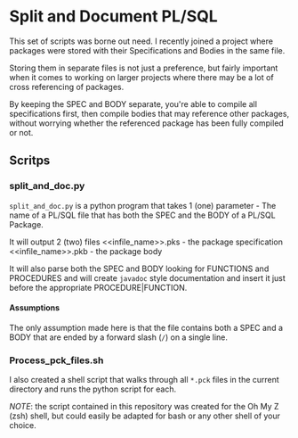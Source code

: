 # Split and Document PL/SQL
This set of scripts was borne out need. I recently joined a project where packages were stored with their Specifications and Bodies in the same file. 

Storing them in separate files is not just a preference, but fairly important when it comes to working on larger projects where there may be a lot of cross referencing of packages. 

By keeping the SPEC and BODY separate, you're able to compile all specifications first, then compile bodies that may reference other packages, without worrying whether the referenced package has been fully compiled or not. 

## Scritps
### split_and_doc.py
`split_and_doc.py` is a python program that takes 1 (one) parameter - The name of a PL/SQL file that has both the SPEC and the BODY of a PL/SQL Package. 

It will output 2 (two) files
<<infile_name>>.pks - the package specification
<<infile_name>>.pkb - the package body

It will also parse both the SPEC and BODY looking for FUNCTIONS and PROCEDURES and will create `javadoc` style documentation and insert it just before the appropriate PROCEDURE|FUNCTION. 

#### Assumptions
The only assumption made here is that the file contains both a SPEC and a BODY that are ended by a forward slash (`/`) on a single line.

### Process_pck_files.sh
I also created a shell script that walks through all `*.pck` files in the current directory and runs the python script for each. 

*NOTE*: the script contained in this repository was created for the Oh My Z (zsh) shell, but could easily be adapted for bash or any other shell of your choice. 
